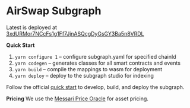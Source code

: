 # AirSwap Subgraph

Latest is deployed at [3xdURMor7NCcFs1g1Ff7JjnASQcgDyGsGY3Ba5n8VRDL](https://thegraph.com/explorer/subgraphs/3xdURMor7NCcFs1g1Ff7JjnASQcgDyGsGY3Ba5n8VRDL)

**Quick Start**

1. `yarn configure 1` – configure subgraph.yaml for specified chainId
2. `yarn codegen` – generates classes for all smart contracts and events
3. `yarn build` – compile the mappings to wasm for deployment
4. `yarn deploy` – deploy to the subgraph studio for indexing

Follow the official [quick start](https://thegraph.com/docs/en/cookbook/quick-start/) to develop, build, and deploy the subgraph.

**Pricing**
We use the [Messari Price Oracle](https://github.com/messari/subgraphs/tree/master/subgraphs/_reference_/src/prices) for asset pricing.